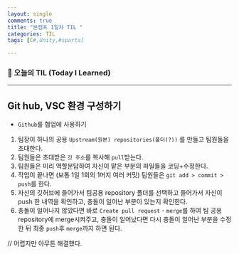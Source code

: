 ```yaml
---
layout: single
comments: true
title: "본캠프 1일차 TIL "
categories: TIL
tags: [C#,Unity,#sparta]

---
```


### 📆 오늘의 TIL (Today I Learned)

------

## Git hub, VSC 환경 구성하기



- `Github`를 협업에 사용하기

1. 팀장이 하나의 공용 `Upstream(원본) repositories(폴더(?))` 를 만들고 팀원들을 초대한다.
2. 팀원들은 초대받은 `깃 주소`를 복사해 `pull`받는다.
3. 팀원들은 미리 역할분담하여 자신이 맡은 부분의 파일들을 코딩+수정한다.
4. 작업이 끝나면 (보통 1일 1회의 1머지 여러 커밋) 팀원들은 `git add > commit > push`를 한다.
5. 자신의 깃허브에 들어가서 팀공용 repository 폴더를 선택하고 들어가서 자신이 push 한 내역을 확인하고, 충돌이 일어난 부분이 있는지 확인한다.
6. 충돌이 일어나지 않았다면 바로 `Create pull request` - `merge`를 하여 팀 공용 repository에 merge시켜주고,
   충돌이 일어났다면 다시 충돌이 일어난 부분을 수정한 뒤 최종 `push`후 `merge`까지 하면 된다.

// 어렵지만 아무튼 해결했다.
